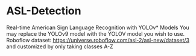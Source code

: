# ASL-Detection
Real-time American Sign Language Recognition with YOLOv* Models
You may replace the YOLOv9 model with the YOLOV model you wish to use.
Roboflow dataset: https://universe.roboflow.com/asl-2/asl-new/dataset/3 and customized by only taking classes A-Z
